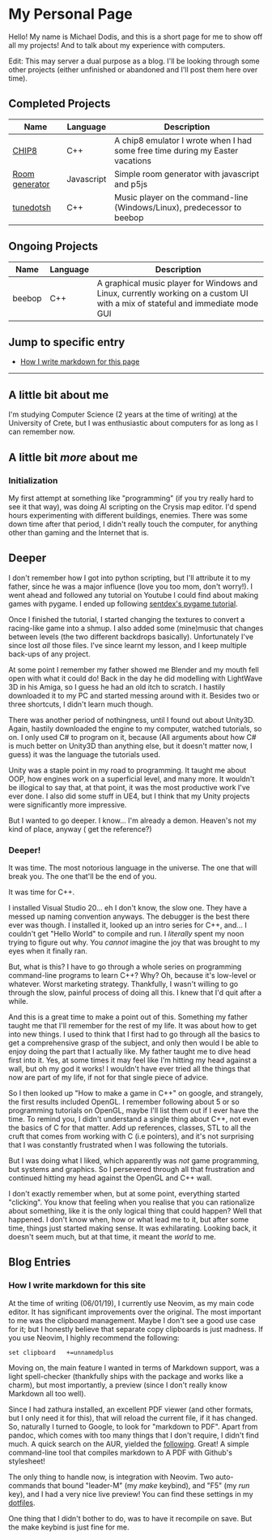 
# My Personal Page
Hello! My name is Michael Dodis, and this is a short page for me to show off all my projects!
And to talk about my experience with computers.

Edit: This may server a dual purpose as a blog. I'll be looking through some other projects (either
unfinished or abandoned and I'll post them here over time).

## Completed Projects

| Name      |   Language    |   Description |
| --------- | ------------- | ------------- |
|[CHIP8](https://github.com/mdodis/chip8)      |C++| A chip8 emulator I wrote when I had some free time during my Easter vacations|
|[Room generator](https://github.com/mdodis/Procedural)|Javascript|Simple room generator with javascript and p5js|
|[tunedotsh](https://github.com/mdodis/tunedotsh)|C++|Music player on the command-line (Windows/Linux), predecessor to beebop|

## Ongoing Projects

| Name      |   Language    |   Description |
| --------- | ------------- | ------------- |
| beebop    |C++            | A graphical music player for Windows and Linux, currently working on a custom UI with a mix of stateful and immediate mode GUI|

## Jump to specific entry
* [How I write markdown for this page](#how-i-write-markdown-for-this-site)

----

## A little bit about me
I'm studying Computer Science (2 years at the time of writing) at the University of Crete, but I was enthusiastic about
computers for as long as I can remember now.

## A little bit *more* about me

### Initialization

My first attempt at something like "programming" (if you try really hard to see it that way), was doing AI scripting
on the Crysis map editor. I'd spend hours experimenting with different buildings, enemies. There was some down
time after that period, I didn't really touch the computer, for anything other than gaming and the Internet
that is.

## Deeper

I don't remember how I got into python scripting, but I'll attribute it to my father, since he was a major influence
(love you too mom, don't worry!). I went ahead and followed any tutorial on Youtube I could find about making
games with pygame. I ended up following [sentdex's pygame tutorial](https://www.youtube.com/watch?v=ujOTNg17LjI).

Once I finished the tutorial, I started changing the textures to convert a racing-like game into a shmup.
I also added some (mine)music that changes between levels (the two different backdrops basically). Unfortunately
I've since lost _all_ those files. I've since learnt my lesson, and I keep multiple back-ups of any project.

At some point I remember my father showed me Blender and my mouth fell open with what it could do!
Back in the day he did modelling with LightWave 3D in his Amiga, so I guess he had an old itch to
scratch. I hastily downloaded it to my PC and started messing around with it. Besides two or three
shortcuts, I didn't learn much though.

There was another period of nothingness, until I found out about Unity3D. Again, hastily downloaded the
engine to my computer, watched tutorials, so on. I only used C# to program on it, because (All arguments
about how C# is much better on Unity3D than anything else, but it doesn't matter now, I guess) it
was the language the tutorials used.


Unity was a staple point in my road to programming. It taught me about OOP, how engines work on a superficial
level, and many more. It wouldn't be illogical to say that, at that point, it was the most productive work
I've ever done. I also did some stuff in UE4, but I think that my Unity projects were significantly more
impressive.

[comment]: <> (TODO: pictures!)

But I wanted to go deeper. I know... I'm already a demon. Heaven's not my kind of place, anyway ( get the reference?)

### Deeper!

It was time. The most notorious language in the universe. The one that will break you. The one that'll be
the end of you.

It was time for C++.

I installed Visual Studio 20... eh I don't know, the slow one. They have a messed up naming convention
anyways. The debugger is the best there ever was though. I installed it, looked up an intro series for
C++, and... I couldn't get "Hello World" to compile and run. I *literally* spent my noon trying to figure
out why. You _cannot_ imagine the joy that was brought to my eyes when it finally ran.

But, what is this? I have to go through a whole series on programming command-line programs to learn C++?
Why? Oh, because it's low-level or whatever. Worst marketing strategy. Thankfully, I wasn't willing to go
through the slow, painful process of doing all this. I knew that I'd quit after a while.

And this is a great time to make a point out of this. Something my father taught me that I'll remember for
the rest of my life. It was about how to get into new things. I used to think that I first had to go through
all the basics to get a comprehensive grasp of the subject, and only then would I be able to enjoy doing
the part that I actually like. My father taught me to dive head first into it. Yes, at some times it may
feel like I'm hitting my head against a wall, but oh my god it works! I wouldn't have ever tried all the
things that now are part of my life, if not for that single piece of advice.

So I then looked up "How to make a game in C++" on google, and strangely, the first results included OpenGL.
I remember following about 5 or so programming tutorials on OpenGL, maybe I'll list them out if I ever
have the time. To remind you, I didn't understand a single thing about C++, not even the basics of C for that
matter. Add up references, classes, STL to all the cruft that comes from working with C (i.e pointers), and
it's not surprising that I was constantly frustrated when I was following the tutorials.

But I was doing what I liked, which apparently was *not* game programming, but systems and graphics. So I
persevered through all that frustration and continued hitting my head against the OpenGL and C++ wall.

I don't exactly remember when, but at some point, everything started "clicking". You know that feeling when
you realise that you can rationalize about something, like it is the only logical thing that could happen?
Well that happened. I don't know when, how or what lead me to it, but after some time, things just started
making sense. It was exhilarating. Looking back, it doesn't seem much, but at that time, it meant the *world*
to me.


## Blog Entries

### How I write markdown for this site

At the time of writing (06/01/19), I currently use Neovim, as my main code editor.
It has significant improvements over the original. The most important to me was the clipboard
management. Maybe I don't see a good use case for it; but I honestly believe that separate
copy clipboards is just madness. If you use Neovim, I highly recommend the following:
```
set clipboard   +=unnamedplus
```

Moving on, the main feature I wanted in terms of Markdown support, was a light spell-checker
(thankfully ships with the package and works like a charm), but most importantly, a preview (since
I don't really know Markdown all too well).

Since I had zathura installed, an excellent PDF viewer (and other formats, but I only need it for this),
that will reload the current file, if it has changed. So, naturally I turned to Google, to look for "markdown to PDF".
Apart from pandoc, which comes with too many things that I don't require, I didn't find much. A quick search on the AUR,
yielded the [following](https://aur.archlinux.org/packages/md2pdf/). Great! A simple command-line tool that compiles
markdown to A PDF with Github's stylesheet!

The only thing to handle now, is integration with Neovim. Two auto-commands that bound "leader-M" (my *make* keybind), and
"F5" (my *run* key), and I had a very nice live preview! You can find these settings in
my [dotfiles](https://github.com/mdodis/dotfiles).

One thing that I didn't bother to do, was to have it recompile on save. But the make keybind is just fine for me.
